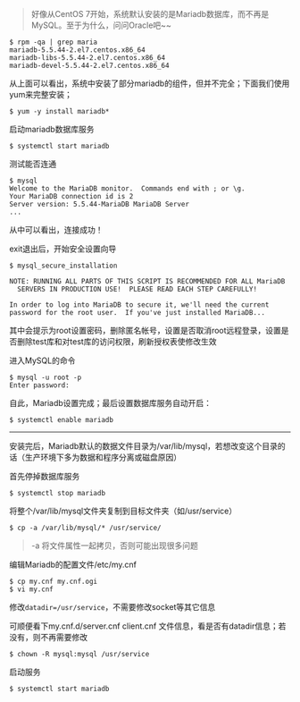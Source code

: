 
>好像从CentOS 7开始，系统默认安装的是Mariadb数据库，而不再是MySQL。至于为什么，问问Oracle吧~~<br>

	$ rpm -qa | grep maria
	mariadb-5.5.44-2.el7.centos.x86_64
	mariadb-libs-5.5.44-2.el7.centos.x86_64
	mariadb-devel-5.5.44-2.el7.centos.x86_64

从上面可以看出，系统中安装了部分mariadb的组件，但并不完全；下面我们使用yum来完整安装；

	$ yum -y install mariadb*

启动mariadb数据库服务

	$ systemctl start mariadb

测试能否连通

	$ mysql
	Welcome to the MariaDB monitor.  Commands end with ; or \g.
	Your MariaDB connection id is 2
	Server version: 5.5.44-MariaDB MariaDB Server
	...

从中可以看出，连接成功！

exit退出后，开始安全设置向导

	$ mysql_secure_installation
	
	NOTE: RUNNING ALL PARTS OF THIS SCRIPT IS RECOMMENDED FOR ALL MariaDB
      SERVERS IN PRODUCTION USE!  PLEASE READ EACH STEP CAREFULLY!

	In order to log into MariaDB to secure it, we'll need the current
	password for the root user.  If you've just installed MariaDB...

其中会提示为root设置密码，删除匿名帐号，设置是否取消root远程登录，设置是否删除test库和对test库的访问权限，刷新授权表使修改生效

进入MySQL的命令

	$ mysql -u root -p
	Enter password:

自此，Mariadb设置完成；最后设置数据库服务自动开启：

	$ systemctl enable mariadb

***

安装完后，Mariadb默认的数据文件目录为/var/lib/mysql，若想改变这个目录的话（生产环境下多为数据和程序分离或磁盘原因）

首先停掉数据库服务

	$ systemctl stop mariadb

将整个/var/lib/mysql文件夹复制到目标文件夹（如/usr/service）

	$ cp -a /var/lib/mysql/* /usr/service/

> -a 将文件属性一起拷贝，否则可能出现很多问题

编辑Mariadb的配置文件/etc/my.cnf

	$ cp my.cnf my.cnf.ogi
	$ vi my.cnf

修改`datadir=/usr/service`，不需要修改socket等其它信息

可顺便看下my.cnf.d/server.cnf client.cnf 文件信息，看是否有datadir信息；若没有，则不再需要修改

	$ chown -R mysql:mysql /usr/service

启动服务

	$ systemctl start mariadb


